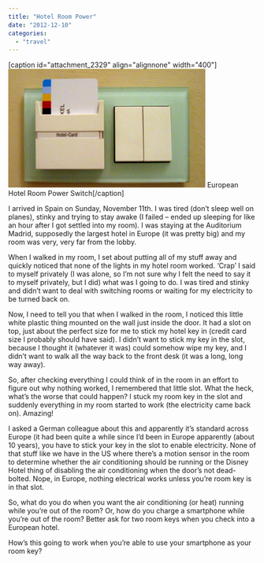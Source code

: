 ```yaml
---
title: "Hotel Room Power"
date: "2012-12-10"
categories: 
  - "travel"
---
```


\[caption id="attachment\_2329" align="alignnone" width="400"\][![European Hotel Room Power Switch](images/hotel-room-power.jpg "European Hotel Room Power Switch")](http://www.thewargos.com/2012/12/hotel-room-power/hotel-room-power/) European Hotel Room Power Switch\[/caption\]

I arrived in Spain on Sunday, November 11th. I was tired (don’t sleep well on planes), stinky and trying to stay awake (I failed – ended up sleeping for like an hour after I got settled into my room). I was staying at the Auditorium Madrid, supposedly the largest hotel in Europe (it was pretty big) and my room was very, very far from the lobby.

When I walked in my room, I set about putting all of my stuff away and quickly noticed that none of the lights in my hotel room worked. ‘Crap’ I said to myself privately (I was alone, so I’m not sure why I felt the need to say it to myself privately, but I did) what was I going to do. I was tired and stinky and didn’t want to deal with switching rooms or waiting for my electricity to be turned back on.

Now, I need to tell you that when I walked in the room, I noticed this little white plastic thing mounted on the wall just inside the door. It had a slot on top, just about the perfect size for me to stick my hotel key in (credit card size I probably should have said). I didn’t want to stick my key in the slot, because I thought it (whatever it was) could somehow wipe my key, and I didn’t want to walk all the way back to the front desk (it was a long, long way away).

So, after checking everything I could think of in the room in an effort to figure out why nothing worked, I remembered that little slot. What the heck, what’s the worse that could happen? I stuck my room key in the slot and suddenly everything in my room started to work (the electricity came back on). Amazing!

I asked a German colleague about this and apparently it’s standard across Europe (it had been quite a while since I’d been in Europe apparently (about 10 years), you have to stick your key in the slot to enable electricity. None of that stuff like we have in the US where there’s a motion sensor in the room to determine whether the air conditioning should be running or the Disney Hotel thing of disabling the air conditioning when the door’s not dead-bolted. Nope, in Europe, nothing electrical works unless you’re room key is in that slot.

So, what do you do when you want the air conditioning (or heat) running while you’re out of the room? Or, how do you charge a smartphone while you’re out of the room? Better ask for two room keys when you check into a European hotel.

How’s this going to work when you’re able to use your smartphone as your room key?

